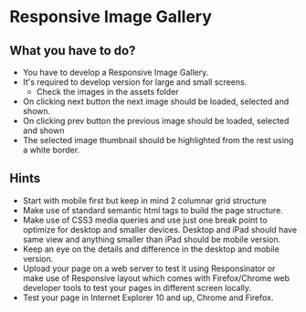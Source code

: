 
# Responsive Image Gallery #

## What you have to do? ##

* You have to develop a Responsive Image Gallery.
* It's required to develop version for large and small screens.
    * Check the images in the assets folder
* On clicking next button the next image should be loaded, selected and shown.
* On clicking prev button the previous image should be loaded, selected and shown
* The selected image thumbnail should be highlighted from the rest using a white border.

## Hints ##

* Start with mobile first but keep in mind 2 columnar grid structure
* Make use of standard semantic html tags to build the page structure.
* Make use of CSS3 media queries  and use just one break point to optimize for desktop and smaller devices. Desktop and iPad should have same view and anything smaller than iPad should be mobile version.
* Keep an eye on the details and difference in the desktop and mobile version.
* Upload your page on a web server to test it using Responsinator or make use of Responsive layout which comes with Firefox/Chrome web developer tools to test your pages in different screen locally.
* Test your page in Internet Explorer 10 and up, Chrome and Firefox.